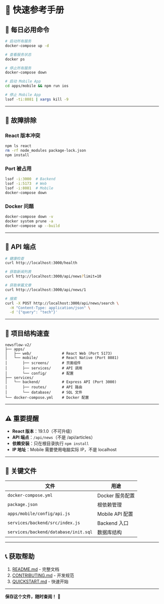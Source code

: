# 🚀 快速参考手册

## 📌 每日必用命令

```bash
# 启动所有服务
docker-compose up -d

# 查看服务状态
docker ps

# 停止所有服务
docker-compose down

# 启动 Mobile App
cd apps/mobile && npm run ios

# 停止 Mobile App
lsof -ti:8081 | xargs kill -9
```

---

## 🔧 故障排除

### React 版本冲突
```bash
npm ls react
rm -rf node_modules package-lock.json
npm install
```

### Port 被占用
```bash
lsof -i:3000  # Backend
lsof -i:5173  # Web
lsof -i:8081  # Mobile
docker-compose down
```

### Docker 问题
```bash
docker-compose down -v
docker system prune -a
docker-compose up --build
```

---

## 📡 API 端点

```bash
# 健康检查
curl http://localhost:3000/health

# 获取新闻列表
curl http://localhost:3000/api/news?limit=10

# 获取单篇文章
curl http://localhost:3000/api/news/1

# 搜索
curl -X POST http://localhost:3000/api/news/search \
  -H "Content-Type: application/json" \
  -d '{"query": "tech"}'
```

---

## 🎯 项目结构速查

```
newsflow-v2/
├── apps/
│   ├── web/              # React Web (Port 5173)
│   └── mobile/           # React Native (Port 8081)
│       ├── screens/      # 页面组件
│       ├── services/     # API 调用
│       └── config/       # 配置
├── services/
│   └── backend/          # Express API (Port 3000)
│       ├── routes/       # API 路由
│       └── database/     # SQL 文件
└── docker-compose.yml    # Docker 配置
```

---

## ⚠️ 重要提醒

- **React 版本**：19.1.0（不可升级）
- **API 端点**：`/api/news`（不是 /api/articles）
- **依赖安装**：只在根目录执行 `npm install`
- **IP 地址**：Mobile 需要使用电脑实际 IP，不是 localhost

---

## 🔑 关键文件

| 文件 | 用途 |
|------|------|
| `docker-compose.yml` | Docker 服务配置 |
| `package.json` | 根依赖管理 |
| `apps/mobile/config/api.js` | Mobile API 配置 |
| `services/backend/src/index.js` | Backend 入口 |
| `services/backend/database/init.sql` | 数据库结构 |

---

## 📞 获取帮助

1. [README.md](./README.md) - 完整文档
2. [CONTRIBUTING.md](./CONTRIBUTING.md) - 开发规范
3. [QUICKSTART.md](./QUICKSTART.md) - 快速开始

---

**保存这个文件，随时查阅！** 📖
